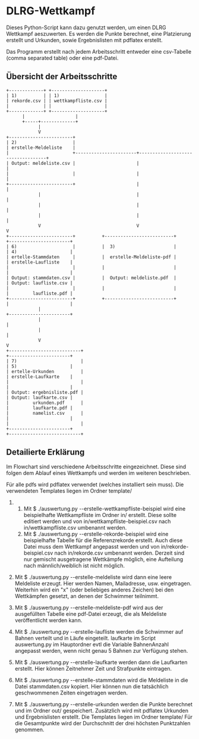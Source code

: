 DLRG-Wettkampf
==============

Dieses Python-Script kann dazu genutzt werden, um einen DLRG Wettkampf
aeszuwerten. Es werden die Punkte berechnet, eine Platzierung erstellt und
Urkunden, sowie Ergebnislisten mit pdflatex erstellt.

Das Programm erstellt nach jedem Arbeitsschritt entweder eine csv-Tabelle 
(comma separated table) oder eine pdf-Datei.


## Übersicht der Arbeitsschritte

```
+-------------+ +--------------------+
| 1)          | | 1)                 |
| rekorde.csv | | wettkampfliste.csv |
|             | |                    |
+-------------+ +--------------------+
      |                   |
      +-----+-------------+
            |
            V
+------------------------+
| 2)                     |
| erstelle-Meldeliste    |
|                        +-----------------------+-----------------------------------+
| Output: meldeliste.csv |                       |                                   |
|                        |                       |                                   |
+------------------------+                       |                                   |
            |                                    |                                   |
            |                                    |                                   |
            |                                    |                                   |
            V                                    V                                   V
+------------------------+          +--------------------------+         +-----------------------+
| 6)                     |          |  3)                      |         | 4)                    |
| ertelle-Stammdaten     |          |  erstelle-Meldeliste-pdf |         | erstelle-Laufliste    |
|                        |          |                          |         |                       |
| Output: stammdaten.csv |          |  Output: meldeliste.pdf  |         | Output: laufliste.csv |
|                        |          |                          |         |         laufliste.pdf |
+------------------------+          +--------------------------+         |                       |
            |                                                            +-----------------------+
            |                                                                        |
            |                                                                        |
            V                                                                        V
+---------------------------+                                            +-----------------------+
| 7)                        |                                            | 5)                    |
| ertelle-Urkunden          |                                            | erstelle-Laufkarte    |
|                           |                                            |                       |
| Output: ergebnisliste.pdf |                                            | Output: laufkarte.csv |
|         urkunden.pdf      |                                            |         laufkarte.pdf |
|         namelist.csv      |                                            |                       |
|                           |                                            +-----------------------+
+---------------------------+
```


## Detailierte Erklärung

Im Flowchart sind verschiedene Arbeitsschritte eingezeichnet. Diese sind folgen
dem Ablauf eines Wettkampfs und werden im weiteren beschrieben.

Für alle pdfs wird pdflatex verwendet (welches installiert sein muss). Die 
verwendeten Templates liegen im Ordner template/

1. 
   1. Mit
      $ ./auswertung.py --erstelle-wettkampfliste-beispiel
      wird eine beispielhafte Wettkampfliste im Ordner in/ erstellt.
      Diese sollte editiert werden und von in/wettkampfliste-beispiel.csv nach
      in/wettkampfliste.csv umbenannt werden.
   2. Mit
	  $ ./auswertung.py --erstelle-rekorde-beispiel
	  wird eine beispielhafte Tabelle für die Referenzrekorde erstellt.
	  Auch diese Datei muss dem Wettkampf angepasst werden und von
	  in/rekorde-beispiel.csv nach in/rekorde.csv umbenannt werden.
	  Derzeit sind nur gemischt ausgetragene Wettkämpfe möglich, eine Aufteilung
	  nach männlich/weiblich ist nicht möglich.

2. Mit
   $ ./auswertung.py --erstelle-meldeliste
   wird dann eine leere Meldeliste erzeugt. Hier werden Namen, Mailadresse, usw.
   eingetragen. Weiterhin wird ein "x" (oder beliebiges anderes Zeichen) bei den
   Wettkämpfen gesetzt, an denen der Schwimmer teilnimmt.

3. Mit
   $ ./auswertung.py --erstelle-meldeliste-pdf
   wird aus der ausgefüllten Tabelle eine pdf-Datei erzeugt, die als Meldeliste
   veröffentlicht werden kann.

4. Mit
   $ ./auswertung.py --erstelle-laufliste
   werden die Schwimmer auf Bahnen verteilt und in Läufe eingeteilt. laufkarte
   im Script auswertung.py im Hauptordner evtl die Variable BahnenAnzahl 
   angepasst werden, wenn nicht genau 5 Bahnen zur Verfügung stehen.

5. Mit
   $ ./auswertung.py --erstelle-laufkarte
   werden dann die Laufkarten erstellt. Hier können Zeitnehmer Zeit und 
   Strafpunkte eintragen.

6. Mit
   $ ./auswertung.py --erstelle-stammdaten
   wird die Meldeliste in die Datei stammdaten.csv kopiert. Hier können nun die 
   tatsächlich geschwommenen Zeiten eingetragen werden.

7. Mit
   $ ./auswertung.py --erstelle-urkunden
   werden die Punkte berechnet und im Ordner out/ gespeichert.
   Zusätzlich wird mit pdflatex Urkunden und Ergebnislisten erstellt. Die
   Templates liegen im Ordner template/
   Für die Gesamtpunkte wird der Durchschnitt der drei höchsten Punktzahlen 
   genommen.
